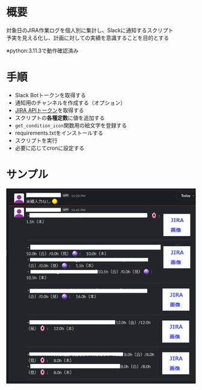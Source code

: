 # 概要

対象日のJIRA作業ログを個人別に集計し、Slackに通知するスクリプト<br/>
予実を見える化し、計画に対しての実績を意識することを目的とする<br/>

※python:3.11.3で動作確認済み


# 手順

- Slack Botトークンを取得する
- 通知用のチャンネルを作成する（オプション）
- [JIRA APIトークン](https://support.atlassian.com/ja/atlassian-account/docs/manage-api-tokens-for-your-atlassian-account/)を取得する
- スクリプトの**各種定数**に値を追加する
- `get_condition_icon`関数用の絵文字を登録する
- requirements.txtをインストールする
- スクリプトを実行
- 必要に応じてcronに設定する


# サンプル

![サンプル](./sample.png "サンプル")
